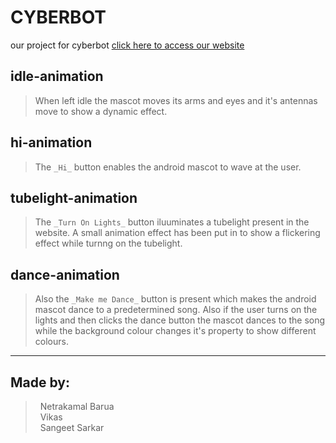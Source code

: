 # **CYBERBOT**
our project for cyberbot 
[click here to access our website](https://seekers-cyberbot4.netlify.app)

## **idle-animation**
> When left idle the mascot moves its arms and eyes and it's antennas move to show a dynamic effect.

## **hi-animation**
> The `_Hi_` button enables the android mascot to wave at the user.

## **tubelight-animation**
> The `_Turn On Lights_` button iluuminates a tubelight present in the website. A small animation effect has been put in to show a flickering effect while turnng on the tubelight.

## **dance-animation**
> Also the `_Make me Dance_` button is present which makes the android mascot dance to a predetermined song.
Also if the user turns on the lights and then clicks the dance button the mascot dances to the song while the background colour changes it's property to show different colours.

***
## Made by:
  > &nbsp; Netrakamal Barua <br>
  > &nbsp; Vikas <br>
  > &nbsp; Sangeet Sarkar <br>
